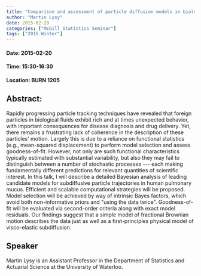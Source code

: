 ```yaml
---
title: "Comparison and assessment of particle diffusion models in biological fluids"
author: "Martin Lysy"
date: 2015-02-20
categories: ["McGill Statistics Seminar"]
tags: ["2015 Winter"]
---
```


#### Date: 2015-02-20
#### Time: 15:30-16:30
#### Location: BURN 1205

## Abstract:

	
Rapidly progressing particle tracking techniques have revealed that foreign particles in biological fluids exhibit rich and at times unexpected behavior, with important consequences for disease diagnosis and drug delivery. Yet, there remains a frustrating lack of coherence in the description of these particles' motion. Largely this is due to a reliance on functional statistics (e.g., mean-squared displacement) to perform model selection and assess goodness-of-fit. However, not only are such functional characteristics typically estimated with substantial variability, but also they may fail to distinguish between a number of stochastic processes --- each making fundamentally different predictions for relevant quantities of scientific interest. In this talk, I will describe a detailed Bayesian analysis of leading candidate models for subdiffusive particle trajectories in human pulmonary mucus. Efficient and scalable computational strategies will be proposed. Model selection will be achieved by way of intrinsic Bayes factors, which avoid both non-informative priors and "using the data twice". Goodness-of-fit will be evaluated via second-order criteria along with exact model residuals. Our findings suggest that a simple model of fractional Brownian motion describes the data just as well as a first-principles physical model of visco-elastic subdiffusion.




## Speaker

Martin Lysy is an Assistant Professor in the Department of Statistics and Actuarial Science at the University of Waterloo.

